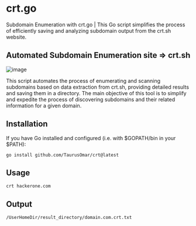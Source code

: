 # crt.go
Subdomain Enumeration with crt.go | This Go script simplifies the process of efficiently saving and analyzing subdomain output from the crt.sh website.

## Automated Subdomain Enumeration site => crt.sh

![image](https://github.com/TaurusOmar/crt.sh/blob/main/crt.gif?raw=true)


This script automates the process of enumerating and scanning subdomains based on data extraction from crt.sh, providing detailed results and saving them in a directory. The main objective of this tool is to simplify and expedite the process of discovering subdomains and their related information for a given domain.

## Installation

If you have Go installed and configured (i.e. with $GOPATH/bin in your $PATH):

```
go install github.com/TaurusOmar/crt@latest
```

## Usage

```
crt hackerone.com
```

## Output

```
/UserHomeDir/result_directory/domain.com.crt.txt
```
